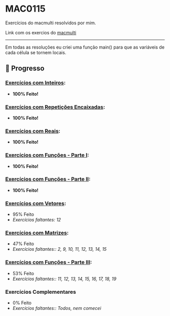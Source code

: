 # MAC0115
Exercícios do macmulti resolvidos por mim.

Link com os exercios do [macmulti](https://www.ime.usp.br/~macmulti/)

---
Em todas as resoluções eu criei uma função main() para que as variáveis de cada célula se tornem locais.


## 📝 Progresso

### [Exercícios com Inteiros](https://github.com/ghurone/mac0115/blob/master/Macmulti/exercicios_com_inteiros.ipynb):

- **100% Feito!**

### [Exercícios com Repetições Encaixadas](https://github.com/ghurone/mac0115/blob/master/Macmulti/exercicios_com_repeticoes_encaixadas.ipynb):

- **100% Feito!**

### [Exercícios com Reais](https://github.com/ghurone/mac0115/blob/master/Macmulti/exercicios_com_reais.ipynb):

- **100% Feito!**

### [Exercícios com Funções - Parte I](https://github.com/ghurone/mac0115/blob/master/Macmulti/exercicios_com_funcoes_1.ipynb):

- **100% Feito!**

### [Exercícios com Funções - Parte II](https://github.com/ghurone/mac0115/blob/master/Macmulti/exercicios_com_funcoes_2.ipynb):

- **100% Feito!**

### [Exercícios com Vetores](https://github.com/ghurone/mac0115/blob/master/Macmulti/exercicios_com_vetores.ipynb):

- 95% Feito
- *Exercícios faltantes: 12*

### [Exercícios com Matrizes](https://github.com/ghurone/mac0115/blob/master/Macmulti/exercicios_com_matrizes.ipynb):

- 47% Feito
- *Exercícios faltantes:: 2, 9, 10, 11, 12, 13, 14, 15*

### [Exercícios com Funções - Parte III](https://github.com/ghurone/mac0115/blob/master/Macmulti/exercicios_com_funcoes_3.ipynb):

- 53% Feito
- *Exercícios faltantes:: 11, 12, 13, 14, 15, 16, 17, 18, 19*

### Exercícios Complementares

- 0% Feito
- *Exercícios faltantes:: Todos, nem comecei*
